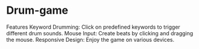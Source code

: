# Drum-game
Features Keyword Drumming: Click on predefined keywords to trigger different drum sounds. Mouse Input: Create beats by clicking and dragging the mouse. Responsive Design: Enjoy the game on various devices.
